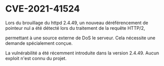 # CVE-2021-41524

Lors du brouillage du httpd 2.4.49, un nouveau déréférencement de pointeur nul a été détecté lors du traitement de la requête HTTP/2,

permettant à une source externe de DoS le serveur. Cela nécessite une demande spécialement conçue.

La vulnérabilité a été récemment introduite dans la version 2.4.49. Aucun exploit n'est connu du projet.
